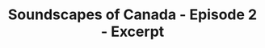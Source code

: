 ---
layout: manifest
title: 'Soundscapes of Canada - Episode 2 - Excerpt '
manifest_name: soundscapes-of-canada-episode-2-excerpt-

---
